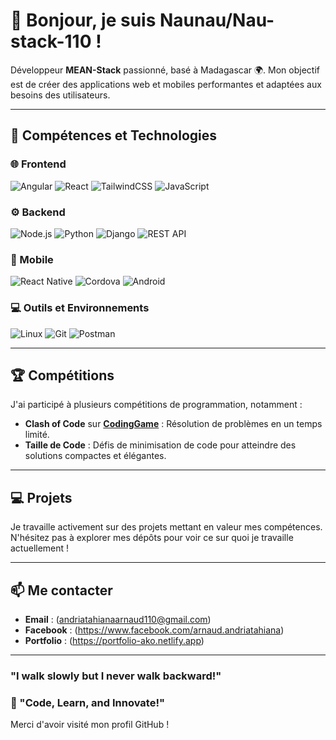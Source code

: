 # 👋 Bonjour, je suis Naunau/Nau-stack-110 !

Développeur **MEAN-Stack** passionné, basé à Madagascar 🌍. Mon objectif est de créer des applications web et mobiles performantes et adaptées aux besoins des utilisateurs.

---

## 🚀 Compétences et Technologies

### 🌐 Frontend
![Angular](https://img.shields.io/badge/Angular-DD0031?style=for-the-badge&logo=angular&logoColor=white)
![React](https://img.shields.io/badge/React-61DAFB?style=for-the-badge&logo=react&logoColor=black)
![TailwindCSS](https://img.shields.io/badge/TailwindCSS-06B6D4?style=for-the-badge&logo=tailwindcss&logoColor=white)
![JavaScript](https://img.shields.io/badge/JavaScript-F7DF1E?style=for-the-badge&logo=javascript&logoColor=black)

### ⚙️ Backend
![Node.js](https://img.shields.io/badge/Node.js-339933?style=for-the-badge&logo=nodedotjs&logoColor=white)
![Python](https://img.shields.io/badge/Python-3776AB?style=for-the-badge&logo=python&logoColor=white)
![Django](https://img.shields.io/badge/Django-092E20?style=for-the-badge&logo=django&logoColor=white)
![REST API](https://img.shields.io/badge/REST-API-02569B?style=for-the-badge&logo=rest&logoColor=white)

### 📱 Mobile
![React Native](https://img.shields.io/badge/React_Native-20232A?style=for-the-badge&logo=react&logoColor=61DAFB)
![Cordova](https://img.shields.io/badge/Apache_Cordova-E8E8E8?style=for-the-badge&logo=apache-cordova&logoColor=black)
![Android](https://img.shields.io/badge/Android-3DDC84?style=for-the-badge&logo=android&logoColor=white)

### 💻 Outils et Environnements
![Linux](https://img.shields.io/badge/Linux-FCC624?style=for-the-badge&logo=linux&logoColor=black)
![Git](https://img.shields.io/badge/Git-F05032?style=for-the-badge&logo=git&logoColor=white)
![Postman](https://img.shields.io/badge/Postman-FF6C37?style=for-the-badge&logo=postman&logoColor=white)

---

## 🏆 Compétitions

J'ai participé à plusieurs compétitions de programmation, notamment :

- **Clash of Code** sur **[CodingGame](https://www.codingame.com/)** : Résolution de problèmes en un temps limité.  
- **Taille de Code** : Défis de minimisation de code pour atteindre des solutions compactes et élégantes.

---

## 💻 Projets

Je travaille activement sur des projets mettant en valeur mes compétences. N'hésitez pas à explorer mes dépôts pour voir ce sur quoi je travaille actuellement !

---

## 📫 Me contacter

- **Email** : (andriatahianaarnaud110@gmail.com)
- **Facebook** : (https://www.facebook.com/arnaud.andriatahiana) 
- **Portfolio** : (https://portfolio-ako.netlify.app)

---
### "I walk slowly but I never walk backward!"
### 🌟 "Code, Learn, and Innovate!"  
Merci d'avoir visité mon profil GitHub !

